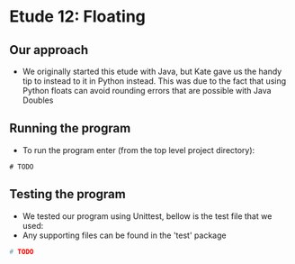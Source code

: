 # Etude 12: Floating

## Our approach

- We originally started this etude with Java, but Kate gave us the handy tip to instead to it in Python instead. This
  was due to the fact that using Python floats can avoid rounding errors that are possible with Java Doubles

## Running the program
- To run the program enter (from the top level project directory):
```shell
# TODO
```

## Testing the program
- We tested our program using Unittest, bellow is the test file that we used:
- Any supporting files can be found in the 'test' package
```python
# TODO
```


